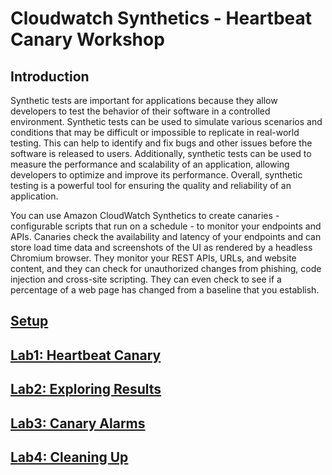 # Cloudwatch Synthetics - Heartbeat Canary Workshop

## Introduction

Synthetic tests are important for applications because they allow developers to test the behavior of their software in a controlled environment. Synthetic tests can be used to simulate various scenarios and conditions that may be difficult or impossible to replicate in real-world testing. This can help to identify and fix bugs and other issues before the software is released to users. Additionally, synthetic tests can be used to measure the performance and scalability of an application, allowing developers to optimize and improve its performance. Overall, synthetic testing is a powerful tool for ensuring the quality and reliability of an application.

You can use Amazon CloudWatch Synthetics to create canaries - configurable scripts that run on a schedule - to monitor your endpoints and APIs. Canaries check the availability and latency of your endpoints and can store load time data and screenshots of the UI as rendered by a headless Chromium browser. They monitor your REST APIs, URLs, and website content, and they can check for unauthorized changes from phishing, code injection and cross-site scripting. They can even check to see if a percentage of a web page has changed from a baseline that you establish.


## [Setup](https://github.com/hseera/aws-observability-workshop/blob/main/cloudwatch/synthetic%20workshop/setup/README.md)

## [Lab1: Heartbeat Canary](https://github.com/hseera/aws-observability-workshop/blob/main/cloudwatch/synthetic%20workshop/canary-heartbeat/README.md)

## [Lab2: Exploring Results](https://github.com/hseera/aws-observability-workshop/blob/main/cloudwatch/synthetic%20workshop/canary-monitoring/README.md)

## [Lab3: Canary Alarms](https://github.com/hseera/aws-observability-workshop/blob/main/cloudwatch/synthetic%20workshop/canary-alarms/README.md)

## [Lab4: Cleaning Up](https://github.com/hseera/aws-observability-workshop/blob/main/cloudwatch/synthetic%20workshop/canary-cleanup/README.md)
